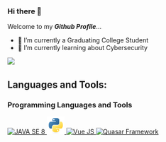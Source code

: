 ### Hi there 👋

Welcome to my **_Github Profile_**...

- 🔭 I’m currently a Graduating College Student
- 🌱 I’m currently learning about Cybersecurity

<!--ReadMe Stats -->
<a href="https://github.com/legaspigreks" targer="_blank">
<img src="https://github-readme-stats.vercel.app/api?username=legaspigreks&&show_icons=true&title_color=00FFFF&icon_color=FF4500&text_color=87CEFA&bg_color=151515">
</a>  

<h2 align="left">Languages and Tools:</h2>
<h3 align="left">Programming Languages and Tools</h3>
<p align="left">
<a href="https://www.oracle.com/java/technologies/java8.html" target="_blank"> <img src="https://cdn.jsdelivr.net/gh/devicons/devicon/icons/java/java-original-wordmark.svg" alt="JAVA SE 8" width="40" height="40"/>
<a href="https://www.python.org" target="_blank"> <img src="https://raw.githubusercontent.com/devicons/devicon/master/icons/python/python-original.svg" alt="Python" width="40" height="40"/>
<a href="https://vuejs.org/" target="_blank"> <img src="https://cdn.jsdelivr.net/gh/devicons/devicon/icons/vuejs/vuejs-original-wordmark.svg" alt="Vue JS" width="40" height="40"/>
<a href="https://quasar.dev/" target="_blank"> <img src="https://cdn.quasar.dev/logo-v2/svg/logo-vertical.svg" alt="Quasar Framework" width="40" height="40"/>
</p>
 
<!--
<h1 align="center">A passionate learner</h1>
- 🔭 I’m currently working on ...
- 🌱 I’m currently learning ...
- 👯 I’m looking to collaborate on ...
- 🤔 I’m looking for help with ...
- 💬 Ask me about ...
- 📫 How to reach me: ...
- 😄 Pronouns: ...
- ⚡ Fun fact: ...
//Streak Stats
<a href="https://github.com/legaspigreks" targer="_blank">
<p><img align="center" src="https://github-readme-streak-stats.herokuapp.com/?user=legaspigreks&theme=dark" alt="TanayShukla" /></p>
<a href="https://github.com/legaspigreks/github-stats1&title_color=00FFFF&text_color=87CEFA&bg_color=151515" targer="_blank"></a>
</a>
//-Most Language Used 
<a href="https://github.com/legaspigreks" targer="_blank">
  <img align="center" src="https://github-readme-stats.vercel.app/api/top-langs/?username=legaspigreks&theme=light&hide_langs_below=1&title_color=00FFFF&text_color=87CEFA&bg_color=151515" /> </a>
-->
